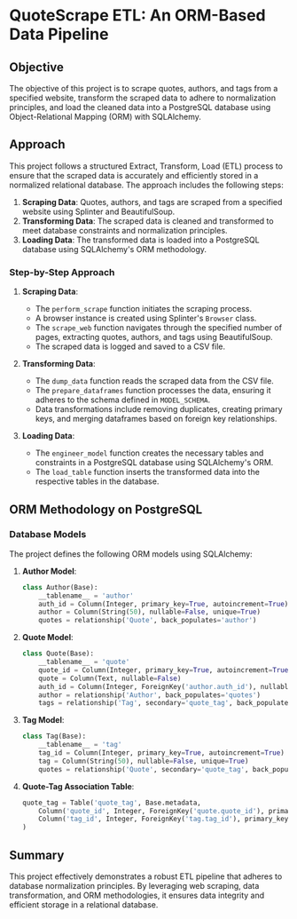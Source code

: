 # QuoteScrape ETL: An ORM-Based Data Pipeline

## Objective

The objective of this project is to scrape quotes, authors, and tags from a specified website, transform the scraped data to adhere to normalization principles, and load the cleaned data into a PostgreSQL database using Object-Relational Mapping (ORM) with SQLAlchemy.

## Approach

This project follows a structured Extract, Transform, Load (ETL) process to ensure that the scraped data is accurately and efficiently stored in a normalized relational database. The approach includes the following steps:

1. **Scraping Data**: Quotes, authors, and tags are scraped from a specified website using Splinter and BeautifulSoup.
2. **Transforming Data**: The scraped data is cleaned and transformed to meet database constraints and normalization principles.
3. **Loading Data**: The transformed data is loaded into a PostgreSQL database using SQLAlchemy's ORM methodology.

### Step-by-Step Approach

1. **Scraping Data**:
    - The `perform_scrape` function initiates the scraping process.
    - A browser instance is created using Splinter's `Browser` class.
    - The `scrape_web` function navigates through the specified number of pages, extracting quotes, authors, and tags using BeautifulSoup.
    - The scraped data is logged and saved to a CSV file.

2. **Transforming Data**:
    - The `dump_data` function reads the scraped data from the CSV file.
    - The `prepare_dataframes` function processes the data, ensuring it adheres to the schema defined in `MODEL_SCHEMA`.
    - Data transformations include removing duplicates, creating primary keys, and merging dataframes based on foreign key relationships.

3. **Loading Data**:
    - The `engineer_model` function creates the necessary tables and constraints in a PostgreSQL database using SQLAlchemy's ORM.
    - The `load_table` function inserts the transformed data into the respective tables in the database.

## ORM Methodology on PostgreSQL

### Database Models

The project defines the following ORM models using SQLAlchemy:

1. **Author Model**:
    ```python
    class Author(Base):
        __tablename__ = 'author'
        auth_id = Column(Integer, primary_key=True, autoincrement=True)
        author = Column(String(50), nullable=False, unique=True)
        quotes = relationship('Quote', back_populates='author')
    ```

2. **Quote Model**:
    ```python
    class Quote(Base):
        __tablename__ = 'quote'
        quote_id = Column(Integer, primary_key=True, autoincrement=True)
        quote = Column(Text, nullable=False)
        auth_id = Column(Integer, ForeignKey('author.auth_id'), nullable=False)
        author = relationship('Author', back_populates='quotes')
        tags = relationship('Tag', secondary='quote_tag', back_populates='quotes')
    ```

3. **Tag Model**:
    ```python
    class Tag(Base):
        __tablename__ = 'tag'
        tag_id = Column(Integer, primary_key=True, autoincrement=True)
        tag = Column(String(50), nullable=False, unique=True)
        quotes = relationship('Quote', secondary='quote_tag', back_populates='tags')
    ```

4. **Quote-Tag Association Table**:
    ```python
    quote_tag = Table('quote_tag', Base.metadata,
        Column('quote_id', Integer, ForeignKey('quote.quote_id'), primary_key=True),
        Column('tag_id', Integer, ForeignKey('tag.tag_id'), primary_key=True)
    )
    ```

## Summary
This project effectively demonstrates a robust ETL pipeline that adheres to database normalization principles. By leveraging web scraping, data transformation, and ORM methodologies, it ensures data integrity and efficient storage in a relational database.


